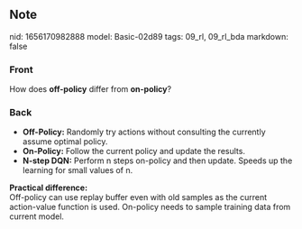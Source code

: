 ## Note
nid: 1656170982888
model: Basic-02d89
tags: 09_rl, 09_rl_bda
markdown: false

### Front
How does <b>off-policy</b> differ from <b>on-policy</b>?

### Back
<ul>
  <li><b>Off-Policy:</b> Randomly try actions without consulting
  the currently assume optimal policy.
  <li><b>On-Policy:</b> Follow the current policy and update the
  results.
  <li><b>N-step DQN:</b> Perform n steps on-policy and then update.
  Speeds up the learning for small values of n.
</ul>
<div>
  <b>Practical difference:</b>
</div>
<div>
  Off-policy can use replay buffer even with old samples as the
  current action-value function is used. On-policy needs to sample
  training data from current model.
</div>

